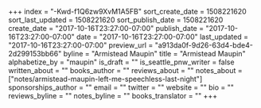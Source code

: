 +++
index = "-Kwd-f1Q6zw9XvM1A5FB"
sort_create_date = 1508221620
sort_last_updated = 1508221620
sort_publish_date = 1508221620
create_date = "2017-10-16T23:27:00-07:00"
publish_date = "2017-10-16T23:27:00-07:00"
date = "2017-10-16T23:27:00-07:00"
last_updated = "2017-10-16T23:27:00-07:00"
preview_url = "a913da0f-9d26-63d4-bde4-2d299153bb66"
byline = "Armistead Maupin"
title = "Armistead Maupin"
alphabetize_by = "maupin"
is_draft = ""
is_seattle_pnw_writer = false
written_about = ""
books_author = ""
reviews_about = ""
notes_about = ["notes/armistead-maupin-left-me-speechless-last-night"]
sponsorships_author = ""
email = ""
twitter = ""
website = ""
bio = ""
reviews_byline = ""
notes_byline = ""
books_translator = ""
+++
